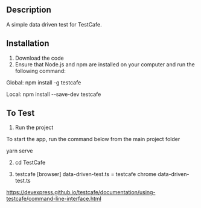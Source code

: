 ## Description

A simple data driven test for TestCafe.

## Installation
1) Download the code
2) Ensure that Node.js and npm are installed on your computer and run the following command:

Global: npm install -g testcafe

Local: npm install --save-dev testcafe

## To Test
1. Run the project

To start the app, run the command below from the main project folder

yarn serve

2. cd TestCafe

3. testcafe [browser] data-driven-test.ts = testcafe chrome data-driven-test.ts

https://devexpress.github.io/testcafe/documentation/using-testcafe/command-line-interface.html
